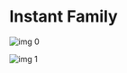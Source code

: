 # Instant Family

![img 0](https://i.imgur.com/cMbrYOx.jpg)

![img 1](https://i.imgur.com/7MkcMV3.jpg)

